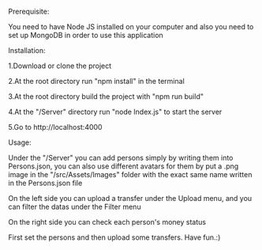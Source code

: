 
Prerequisite:

You need to have Node JS installed on your computer and also you need to set up MongoDB in order to use this application

Installation:

1.Download or clone the project

2.At the root directory run "npm install" in the terminal

3.At the root directory build the project with "npm run build"

4.At the "/Server" directory run "node Index.js" to start the server

5.Go to http://localhost:4000

Usage:

Under the "/Server" you can add persons simply by writing them into Persons.json, you can also use different avatars for them by
put a .png image in the "/src/Assets/Images" folder with the exact same name written in the Persons.json file

On the left side you can upload a transfer under the Upload menu, and you can filter the datas under the Filter menu

On the right side you can check each person's money status

First set the persons and then upload some transfers. Have fun.:)
